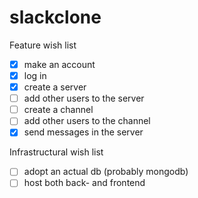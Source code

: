 # slackclone

Feature wish list
- [X] make an account
- [X] log in
- [X] create a server
- [ ] add other users to the server
- [ ] create a channel
- [ ] add other users to the channel
- [X] send messages in the server

Infrastructural wish list
- [ ] adopt an actual db (probably mongodb)
- [ ] host both back- and frontend
